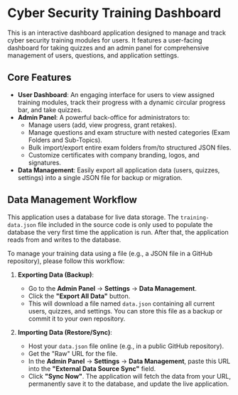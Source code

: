 # Cyber Security Training Dashboard

This is an interactive dashboard application designed to manage and track cyber security training modules for users. It features a user-facing dashboard for taking quizzes and an admin panel for comprehensive management of users, questions, and application settings.

## Core Features

- **User Dashboard**: An engaging interface for users to view assigned training modules, track their progress with a dynamic circular progress bar, and take quizzes.
- **Admin Panel**: A powerful back-office for administrators to:
  - Manage users (add, view progress, grant retakes).
  - Manage questions and exam structure with nested categories (Exam Folders and Sub-Topics).
  - Bulk import/export entire exam folders from/to structured JSON files.
  - Customize certificates with company branding, logos, and signatures.
- **Data Management**: Easily export all application data (users, quizzes, settings) into a single JSON file for backup or migration.

## Data Management Workflow

This application uses a database for live data storage. The `training-data.json` file included in the source code is only used to populate the database the very first time the application is run. After that, the application reads from and writes to the database.

To manage your training data using a file (e.g., a JSON file in a GitHub repository), please follow this workflow:

1.  **Exporting Data (Backup)**:
    - Go to the **Admin Panel** -> **Settings** -> **Data Management**.
    - Click the **"Export All Data"** button.
    - This will download a file named `data.json` containing all current users, quizzes, and settings. You can store this file as a backup or commit it to your own repository.

2.  **Importing Data (Restore/Sync)**:
    - Host your `data.json` file online (e.g., in a public GitHub repository).
    - Get the "Raw" URL for the file.
    - In the **Admin Panel** -> **Settings** -> **Data Management**, paste this URL into the **"External Data Source Sync"** field.
    - Click **"Sync Now"**. The application will fetch the data from your URL, permanently save it to the database, and update the live application.
